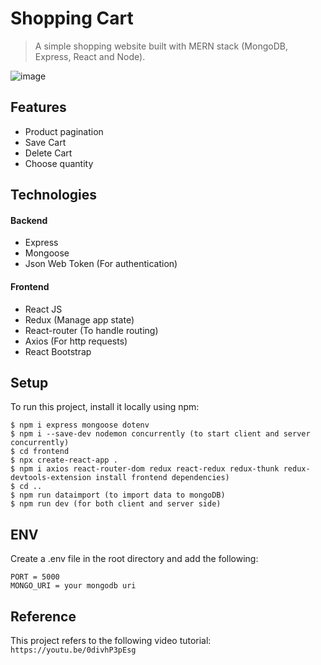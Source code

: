 # Shopping Cart

> A simple shopping website built with MERN stack (MongoDB, Express, React and Node).

![image](https://github.com/evyhsiao/shopping-cart/blob/master/productImg/shopping-cart-demo.gif)

## Features
- Product pagination
- Save Cart
- Delete Cart
- Choose quantity

## Technologies

#### Backend

- Express
- Mongoose
- Json Web Token (For authentication)

#### Frontend

- React JS
- Redux (Manage app state)
- React-router (To handle routing)
- Axios (For http requests)
- React Bootstrap

## Setup

To run this project, install it locally using npm:

```
$ npm i express mongoose dotenv
$ npm i --save-dev nodemon concurrently (to start client and server concurrently)
$ cd frontend
$ npx create-react-app .
$ npm i axios react-router-dom redux react-redux redux-thunk redux-devtools-extension install frontend dependencies)
$ cd ..
$ npm run dataimport (to import data to mongoDB)
$ npm run dev (for both client and server side)
```
## ENV

Create a .env file in the root directory and add the following:

```
PORT = 5000
MONGO_URI = your mongodb uri
```

## Reference

This project refers to the following video tutorial: `https://youtu.be/0divhP3pEsg`
